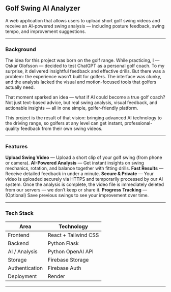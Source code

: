 ## Golf Swing AI Analyzer

A web application that allows users to upload short golf swing videos and receive an AI-powered swing analysis — including posture feedback, swing tempo, and improvement suggestions.

---

### Background

The idea for this project was born on the golf range. While practicing, I — Oskar Olofsson — decided to test ChatGPT as a personal golf coach. To my surprise, it delivered insightful feedback and effective drills. But there was a problem: the experience wasn’t built for golfers. The interface was clunky, and the analysis lacked the visual and motion-focused tools that golfers actually need.

That moment sparked an idea — what if AI could become a true golf coach?
Not just text-based advice, but real swing analysis, visual feedback, and actionable insights — all in one simple, golfer-friendly platform.

This project is the result of that vision: bringing advanced AI technology to the driving range, so golfers at any level can get instant, professional-quality feedback from their own swing videos.

---

### Features

**Upload Swing Video** — Upload a short clip of your golf swing (from phone or camera).
**AI-Powered Analysis** — Get instant insights on swing mechanics, rotation, and balance together with fitting drills.
**Fast Results** — Receive detailed feedback in under a minute.
**Secure & Private** — Your video is uploaded securely via HTTPS and temporarily processed by our AI system. Once the analysis is complete, the video file is immediately deleted from our servers — we don’t keep or share it.
**Progress Tracking** — (Optional) Save previous swings to see your improvement over time.

---

### Tech Stack

| Area           | Technology                                     |
| -------------- | ---------------------------------------------- |
| Frontend       | React + Tailwind CSS                           |
| Backend        | Python Flask                                   |
| AI / Analysis  | Python OpenAI API                              |
| Storage        | Firebase Storage                               |
| Authentication | Firebase Auth                                  |
| Deployment     | Render                                         |

---
